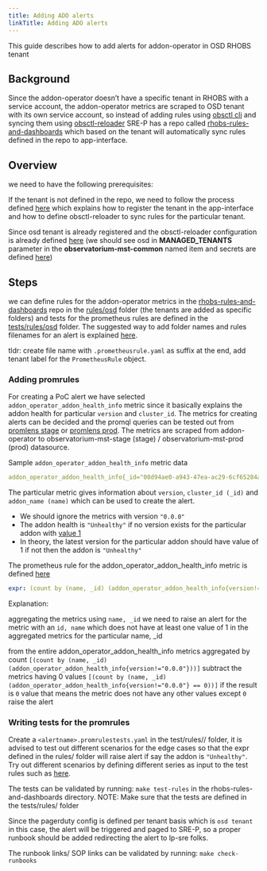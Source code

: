 ```yaml
---
title: Adding ADO alerts
linkTitle: Adding ADO alerts
---
```


This guide describes how to add alerts for addon-operator in OSD RHOBS tenant

## Background

Since the addon-operator doesn’t have a specific tenant in RHOBS with a service account,
the addon-operator metrics are scraped to OSD tenant with its own service account,
so instead of adding rules using [obsctl cli](https://github.com/observatorium/obsctl) and
syncing them using [obsctl-reloader](https://github.com/rhobs/obsctl-reloader)
SRE-P has a repo called [rhobs-rules-and-dashboards](https://gitlab.cee.redhat.com/service/rhobs-rules-and-dashboards)
which based on the tenant will automatically sync rules defined in the repo to app-interface.

## Overview

we need to have the following prerequisites:

If the tenant is not defined in the repo, we need to follow the process defined
[here](https://gitlab.cee.redhat.com/service/rhobs-rules-and-dashboards/-/tree/main/rules#registering-a-new-tenant)
which explains how to register the tenant in the app-interface and how to define obsctl-reloader
to sync rules for the particular tenant.

Since osd tenant is already registered and the obsctl-reloader configuration is already
defined [here](https://gitlab.cee.redhat.com/service/app-interface/-/blob/master/data/services/rhobs/observatorium-mst/cicd/saas.yaml#L127)
(we should see osd in **MANAGED_TENANTS** parameter in the **observatorium-mst-common** named
item and secrets are defined [here](https://gitlab.cee.redhat.com/service/app-interface/-/blob/master/data/services/rhobs/observatorium-mst/namespaces/app-sre-stage-01/observatorium-mst-stage.yml#L79))

## Steps

we can define rules for the addon-operator metrics in the [rhobs-rules-and-dashboards](https://gitlab.cee.redhat.com/service/rhobs-rules-and-dashboards)
repo in the [rules/osd](https://gitlab.cee.redhat.com/service/rhobs-rules-and-dashboards/-/tree/main/rules/osd)
folder (the tenants are added as specific folders) and tests for the prometheus rules are
defined in the [tests/rules/osd](https://gitlab.cee.redhat.com/service/rhobs-rules-and-dashboards/-/tree/main/test/rules/osd) folder.
The suggested way to add folder names and rules filenames for an alert is explained [here](https://gitlab.cee.redhat.com/service/rhobs-rules-and-dashboards/-/tree/main/rules#one-folder-per-targeted-rhobs-tenant).

tldr: create file name with `.prometheusrule.yaml` as suffix at the end,
add tenant label for the `PrometheusRule` object.

### Adding promrules

For creating a PoC alert we have selected `addon_operator_addon_health_info` metric
since it basically explains the addon health for particular `version` and `cluster_id`.
The metrics for creating alerts can be decided and the promql queries
can be tested out from [promlens stage](https://promlens.stage.devshift.net)
or [promlens prod](https://promlens.devshift.net).
The metrics are scraped from addon-operator to
observatorium-mst-stage (stage) / observatorium-mst-prod (prod) datasource.

Sample `addon_operator_addon_health_info` metric data

```yaml
addon_operator_addon_health_info{_id="08d94ae0-a943-47ea-ac29-6cf65284aeba", container="metrics-relay-server", endpoint="https", instance="10.129.2.11:8443", job="addon-operator-metrics", name="managed-odh", namespace="openshift-addon-operator", pod="addon-operator-manager-7c9df45684-86mh4", prometheus="openshift-monitoring/k8s", receive="true", service="addon-operator-metrics", tenant_id="770c1124-6ae8-4324-a9d4-9ce08590094b", version="0.0.0"}
```

The particular metric gives information about `version`, `cluster_id (_id)` and `addon_name (name)` which can be used to create the alert.

- We should ignore the metrics with version `"0.0.0"`
- The addon health is `"Unhealthy"` if no version exists for the particular
addon with [value 1](https://github.com/openshift/addon-operator#monitoring-and-metrics)
- In theory, the latest version for the particular addon
should have value of 1 if not then the addon is `"Unhealthy"`

The prometheus rule for the addon_operator_addon_health_info metric is defined [here](https://gitlab.cee.redhat.com/service/rhobs-rules-and-dashboards/-/blob/main/rules/osd/addon-operator-addon-health-info-rules.prometheusrule.yaml)

```yaml
expr: (count by (name, _id) (addon_operator_addon_health_info{version!="0.0.0"})) - (count by (name,_id) (addon_operator_addon_health_info{version!="0.0.0"} == 0)) == 0
```

Explanation:

aggregating the metrics using `name, _id`
we need to raise an alert for the metric with an `id, name` which does not have at least
one value of 1 in the aggregated metrics for the particular name, _id

from the entire addon_operator_addon_health_info metrics aggregated by count
`[(count by (name, _id) (addon_operator_addon_health_info{version!="0.0.0"}))]`
subtract the metrics having 0 values
`[(count by (name, _id) (addon_operator_addon_health_info{version!="0.0.0"} == 0))]`
if the result is `0` value that means the metric does not have any other values except `0`
raise the alert

### Writing tests for the promrules

Create a `<alertname>.promrulestests.yaml` in the test/rules/<tenant>/ folder,
it is advised to test out different scenarios for the edge cases so
that the expr defined in the rules/<tenant> folder will raise alert if say the addon is `"Unhealthy"`.
Try out different scenarios by defining different series as
input to the test rules such as [here](https://gitlab.cee.redhat.com/service/rhobs-rules-and-dashboards/-/blob/main/test/rules/osd/addon-operator-addon-health-info-rules.prometheusrulestests.yaml#L8).

The  tests can be validated by running: `make test-rules`
in the rhobs-rules-and-dashboards directory.
NOTE: Make sure that the tests are defined in the tests/rules/<tenant> folder

Since the pagerduty config is defined per tenant basis which is `osd tenant` in this case,
the alert will be triggered and paged to SRE-P,
so a proper runbook should be added redirecting the alert to lp-sre folks.

The runbook links/ SOP links can be validated by running: `make check-runbooks`
